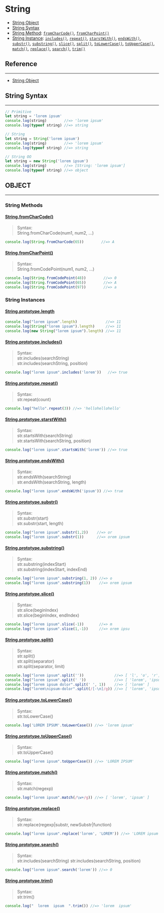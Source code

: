 # String

* [String Object](#string-object)
* [String Syntax](#string-syntax)
* [String Method](#string-methods): [`fromCharCode()`](#string.fromCharCode), [`fromCharPoint()`](#string.fromCharPoint)
* [String Instance](#string-instances): [`includes()`](#stringprototypeincludes), [`repeat()`](#stringprototyperepeat), [`starstWith()`](#stringprototypestarstwith), [`endsWith()`](#stringprototypeendswith), [`substr()`](#stringprototypesubstr), [`substring()`](#stringprototypesubstring), [`slice()`](#stringprototypeslice), [`split()`](#stringprototypesplit), [`toLowerCase()`](#stringprototypetolowercase), [`toUpperCase()`](#stringprototypetouppercase), [`match()`](#stringprototypematch), [`replace()`](#stringprototypereplace), [`search()`](#stringprototypesearch), [`trim()`](#stringprototypetrim)

## Reference
---

* [String Object](https://developer.mozilla.org/en-US/docs/Web/JavaScript/Reference/Global_Objects/String)

## String Syntax
---

```js
// Primitive
let string = 'lorem ipsum'
console.log(string)        //=> 'lorem ipsum'
console.log(typeof string) //=> string
```

```js
// String
let string = String('lorem ipsum')
console.log(string)        //=> 'lorem ipsum'
console.log(typeof string) //=> string
```

```js
// String OO
let string = new String('lorem ipsum')
console.log(string)        //=> [String: 'lorem ipsum']
console.log(typeof string) //=> object
```

## OBJECT
---

### String Methods

#### [String.fromCharCode()](https://developer.mozilla.org/en-US/docs/Web/JavaScript/Reference/Global_Objects/String/fromCharCode)

> Syntax:<br>
>   String.fromCharCode(num1, num2, ...)

```js
console.log(String.fromCharCode(65))        //=> A
```

#### [String.fromCharPoint()](https://developer.mozilla.org/en-US/docs/Web/JavaScript/Reference/Global_Objects/String/fromCharPoint)

> Syntax:<br>
>   String.fromCodePoint(num1, num2, ...)

```js
console.log(String.fromCodePoint(48))        //=> 0
console.log(String.fromCodePoint(65))        //=> A
console.log(String.fromCodePoint(97))        //=> a
```

### String Instances

#### [String.prototype.length](https://developer.mozilla.org/en-US/docs/Web/JavaScript/Reference/Global_Objects/String/length)

```js
console.log("lorem ipsum".length)             //=> 11
console.log(String("lorem ipsum").length)     //=> 11
console.log(new String("lorem ipsum").length) //=> 11
```

#### [String.prototype.includes()](https://developer.mozilla.org/en-US/docs/Web/JavaScript/Reference/Global_Objects/String/includes)

> Syntax:<br>
>   str.includes(searchString)<br>
>   str.includes(searchString, position)

```js
console.log("lorem ipsum".includes('lorem'))   //=> true
```

#### [String.prototype.repeat()](https://developer.mozilla.org/en-US/docs/Web/JavaScript/Reference/Global_Objects/String/repeat)

> Syntax:<br>
>   str.repeat(count)

```js
console.log("hello".repeat(3)) //=> 'hellohellohello'
```

#### [String.prototype.starstWith()](https://developer.mozilla.org/en-US/docs/Web/JavaScript/Reference/Global_Objects/String/starstWith)

> Syntax:<br>
>   str.startsWith(searchString)<br>
>   str.startsWith(searchString, position)

```js
console.log("lorem ipsum".startsWith('lorem')) //=> true
```

#### [String.prototype.endsWith()](https://developer.mozilla.org/en-US/docs/Web/JavaScript/Reference/Global_Objects/String/endsWith)

> Syntax:<br>
>   str.endsWith(searchString)<br>
>   str.endsWith(searchString, length)

```js
console.log("lorem ipsum".endsWith('ipsum')) //=> true
```

#### [String.prototype.substr()](https://developer.mozilla.org/en-US/docs/Web/JavaScript/Reference/Global_Objects/String/substr)

> Syntax:<br>
>   str.substr(start)<br>
>   str.substr(start, length)

```js
console.log("lorem ipsum".substr(1,2))    //=> or
console.log("lorem ipsum".substr(1))      //=> orem ipsum
```

#### [String.prototype.substring()](https://developer.mozilla.org/en-US/docs/Web/JavaScript/Reference/Global_Objects/String/substring)

> Syntax:<br>
>   str.substring(indexStart)<br>
>   str.substring(indexStart, indexEnd)

```js
console.log("lorem ipsum".substring(1, 2)) //=> o
console.log("lorem ipsum".substring(1))    //=> orem ipsum
```

#### [String.prototype.slice()](https://developer.mozilla.org/en-US/docs/Web/JavaScript/Reference/Global_Objects/String/slice)

> Syntax:<br>
>   str.slice(beginIndex)<br>
>   str.slice(beginIndex, endIndex)

```js
console.log("lorem ipsum".slice(-1))       //=> m
console.log("lorem ipsum".slice(1,-1))     //=> orem ipsu
```

#### [String.prototype.split()](https://developer.mozilla.org/en-US/docs/Web/JavaScript/Reference/Global_Objects/String/split)

> Syntax:<br>
>   str.split()<br>
>   str.split(separator)<br>
>   str.split(separator, limit)

```js
console.log("lorem ipsum".split(''))              //=> [ 'l', 'o', 'r', 'e', 'm', ' ', 'i', 'p', 's', 'u', 'm' ]
console.log("lorem ipsum".split(' '))             //=> [ 'lorem', 'ipsum' ]
console.log("lorem ipsum dolor".split(' ', 1))    //=> [ 'lorem' ]
console.log("lorem\nipsum-dolor".split(/[-\n]/g)) //=> [ 'lorem', 'ipsum', 'dolor' ]
```

#### [String.prototype.toLowerCase()](https://developer.mozilla.org/en-US/docs/Web/JavaScript/Reference/Global_Objects/String/toLowerCase)

> Syntax:<br>
>   str.toLowerCase()

```js
console.log('LOREM IPSUM'.toLowerCase()) //=> 'lorem ipsum'
```

#### [String.prototype.toUpperCase()](https://developer.mozilla.org/en-US/docs/Web/JavaScript/Reference/Global_Objects/String/toUpperCase)

> Syntax:<br>
>   str.toUpperCase()

```js
console.log("lorem ipsum".toUpperCase()) //=> 'LOREM IPSUM'
```

#### [String.prototype.match()](https://developer.mozilla.org/en-US/docs/Web/JavaScript/Reference/Global_Objects/String/match)

> Syntax:<br>
>   str.match(regexp)

```js
console.log("lorem ipsum".match(/\w+/g)) //=> [ 'lorem', 'ipsum' ]
```

#### [String.prototype.replace()](https://developer.mozilla.org/en-US/docs/Web/JavaScript/Reference/Global_Objects/String/replace)

> Syntax:<br>
>   str.replace(regexp|substr, newSubstr|function)

```js
console.log("lorem ipsum".replace('lorem', 'LOREM')) //=> 'LOREM ipsum'
```

#### [String.prototype.search()](https://developer.mozilla.org/en-US/docs/Web/JavaScript/Reference/Global_Objects/String/search)

> Syntax:<br>
>   str.includes(searchString)
>   str.includes(searchString, position)

```js
console.log("lorem ipsum".search('lorem')) //=> 0
```

#### [String.prototype.trim()](https://developer.mozilla.org/en-US/docs/Web/JavaScript/Reference/Global_Objects/String/trim)

> Syntax:<br>
>   str.trim()

```js
console.log("  lorem  ipsum  ".trim()) //=> 'lorem  ipsum'
```